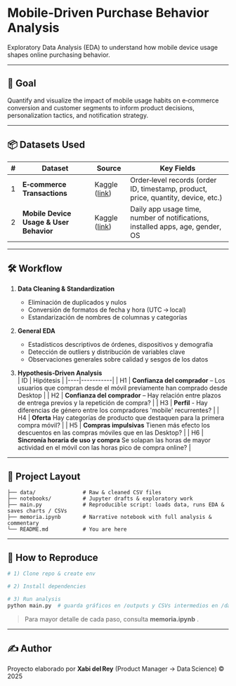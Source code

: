 # Mobile-Driven Purchase Behavior Analysis

Exploratory Data Analysis (EDA) to understand how mobile device usage shapes online purchasing behavior.

---

## 🎯 Goal

Quantify and visualize the impact of mobile usage habits on e‑commerce conversion and customer segments to inform product decisions, personalization tactics, and notification strategy.

---

## 📦 Datasets Used

| # | Dataset | Source | Key Fields |
|---|---------|--------|-----------|
| 1 | **E‑commerce Transactions** | Kaggle ([link](https://www.kaggle.com/datasets/mervemenekse/ecommerce-dataset/data)) | Order‐level records (order ID, timestamp, product, price, quantity, device, etc.) |
| 2 | **Mobile Device Usage & User Behavior** | Kaggle ([link](https://www.kaggle.com/datasets/valakhorasani/mobile-device-usage-and-user-behavior-dataset)) | Daily app usage time, number of notifications, installed apps, age, gender, OS |

---

## 🛠️ Workflow

1. **Data Cleaning & Standardization**  
   * Eliminación de duplicados y nulos  
   * Conversión de formatos de fecha y hora (UTC → local)  
   * Estandarización de nombres de columnas y categorías

2. **General EDA**  
   * Estadísticos descriptivos de órdenes, dispositivos y demografía  
   * Detección de outliers y distribución de variables clave  
   * Observaciones generales sobre calidad y sesgos de los datos  

3. **Hypothesis‑Driven Analysis**  
   | ID | Hipótesis |
   |----|-----------|
   | H1 | **Confianza del comprador** – Los usuarios que compran desde el móvil previamente han comprado desde Desktop |
   | H2 | **Confianza del comprador** – Hay relación entre plazos de entrega previos y la repetición de compra? |
   | H3 | **Perfil** - Hay diferencias de género entre los compradores 'mobile' recurrentes? |
   | H4 | **Oferta** Hay categorías de producto que destaquen para la primera compra móvil? |
   | H5 | **Compras impulsivas** Tienen más efecto los descuentos en las compras móviles que en las Desktop? |
   | H6 | **Sincronía horaria de uso y compra** Se solapan las horas de mayor actividad en el móvil con las horas pico de compra online? |


---

## 📂 Project Layout

```
├── data/               # Raw & cleaned CSV files
├── notebooks/          # Jupyter drafts & exploratory work
├── main.py             # Reproducible script: loads data, runs EDA & saves charts / CSVs
├── memoria.ipynb       # Narrative notebook with full analysis & commentary
└── README.md           # You are here
```

---

## 🚀 How to Reproduce

```bash
# 1) Clone repo & create env

# 2) Install dependencies

# 3) Run analysis
python main.py  # guarda gráficos en /outputs y CSVs intermedios en /data
```

> Para mayor detalle de cada paso, consulta **memoria.ipynb** .

---

## ✍️ Author

Proyecto elaborado por **Xabi del Rey** (Product Manager → Data Science) © 2025
